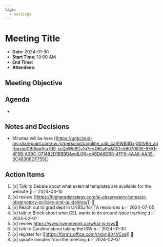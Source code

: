 ```yaml
---
tags:
  - meetings
---
```

# Meeting Title
- **Date:** 2024-01-30
- **Start Time:** 10:00 AM
- **End Time:**
- **Attendees:** 

## Meeting Objective


## Agenda
- 

## Notes and Decisions
- Minutes will be here [[https://unbcloud-my.sharepoint.com/:w:/g/personal/caroline_unb_ca/EW83DxjG0tVBh_aqrbgxhd0BI6gq1gu7dS-scQnWk8Gv1g?e=O6LvFb&CID=5607083E-6FA1-4F5B-A39C-071482D1BBBD&wdLOR=c48DA6DB8-4FF6-4AA6-AA35-3C48308DF759]]

## Action Items
1. [x] Talk to Debbie about what external templates are available for the website 🔼 ✅ 2024-04-10
2. [x] review [[https://higheredstrategy.com/ai-observatory-home/ai-observatory-policies-and-guidelines/]] 🔼
3. [x] Reach out to grad dept in UNBSJ for TA resources ⏫ ✅ 2024-07-05
4. [x] talk to Brock about what CEL wants to do around issue tracking ⏫ ✅ 2024-02-01
5. [x] review https://www.iswnetwork.ca/what-is-isw/🔼
6. [x] talk to Caroline about taking the ISW ⏫ ✅ 2024-01-30
7. [x] register for [[https://forms.office.com/r/xbm604VCva]] 🔼
8. [x] update minutes from the meeting ⏫ ✅ 2024-02-07